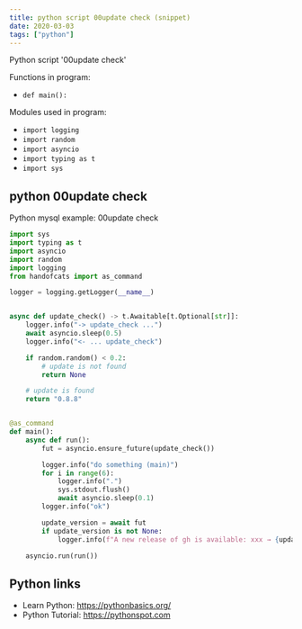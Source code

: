 ```yaml
---
title: python script 00update check (snippet)
date: 2020-03-03
tags: ["python"]
---
```

Python script '00update check'

Functions in program: 
* `def main():`

Modules used in program: 
* `import logging`
* `import random`
* `import asyncio`
* `import typing as t`
* `import sys`

## python 00update check

Python mysql example: 00update check

```python
import sys
import typing as t
import asyncio
import random
import logging
from handofcats import as_command

logger = logging.getLogger(__name__)


async def update_check() -> t.Awaitable[t.Optional[str]]:
    logger.info("-> update_check ...")
    await asyncio.sleep(0.5)
    logger.info("<- ... update_check")

    if random.random() < 0.2:
        # update is not found
        return None

    # update is found
    return "0.8.8"


@as_command
def main():
    async def run():
        fut = asyncio.ensure_future(update_check())

        logger.info("do something (main)")
        for i in range(6):
            logger.info(".")
            sys.stdout.flush()
            await asyncio.sleep(0.1)
        logger.info("ok")

        update_version = await fut
        if update_version is not None:
            logger.info(f"A new release of gh is available: xxx → {update_version}")

    asyncio.run(run())


```

## Python links

- Learn Python: https://pythonbasics.org/
- Python Tutorial: https://pythonspot.com
